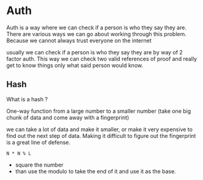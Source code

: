 # Auth

Auth is a way where we can check if a person is who they say they are. There are various ways we can go about working through this problem. Because we cannot always trust everyone on the internet

usually we can check if a person is who they say they are by way of 2 factor auth. This way we can check two valid references of proof and really get to know things only what said person would know.

## Hash

What is a hash ?

One-way function from a large number to a smaller number
(take one big chunk of data and come away with a fingerprint)

we can take a lot of data and make it smaller, or make it very expensive to find out the next step of data. Making it difficult to figure out the fingerprint is a great line of defense.

`N * N % L`

- square the number
- than use the modulo to take the end of it and use it as the base.

